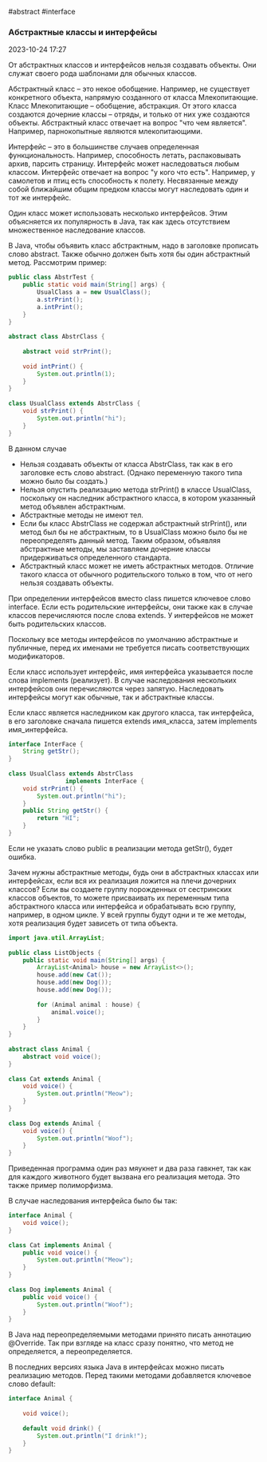 #abstract #interface
### Абстрактные классы и интерфейсы ###

2023-10-24 17:27

От абстрактных классов и интерфейсов нельзя создавать объекты. Они служат своего рода шаблонами для обычных классов.

Абстрактный класс – это некое обобщение. Например, не существует конкретного объекта, напрямую созданного от класса Млекопитающие. Класс Млекопитающие – обобщение, абстракция. От этого класса создаются дочерние классы – отряды, и только от них уже создаются объекты. Абстрактный класс отвечает на вопрос "что чем является". Например, парнокопытные являются млекопитающими.

Интерфейс – это в большинстве случаев определенная функциональность. Например, способность летать, распаковывать архив, парсить страницу. Интерфейс может наследоваться любым классом. Интерфейс отвечает на вопрос "у кого что есть". Например, у самолетов и птиц есть способность к полету. Несвязанные между собой ближайшим общим предком классы могут наследовать один и тот же интерфейс.

Один класс может использовать несколько интерфейсов. Этим объясняется их популярность в Java, так как здесь отсутствием множественное наследование классов.

В Java, чтобы объявить класс абстрактным, надо в заголовке прописать слово abstract. Также обычно должен быть хотя бы один абстрактный метод. Рассмотрим пример:
```java
public class AbstrTest {
    public static void main(String[] args) {
        UsualClass a = new UsualClass();
        a.strPrint();
        a.intPrint();
    }
}
 
abstract class AbstrClass {
 
    abstract void strPrint();
 
    void intPrint() {
        System.out.println(1);
    }
}
 
class UsualClass extends AbstrClass {
    void strPrint() {
        System.out.println("hi");
    }
}
```
В данном случае
- Нельзя создавать объекты от класса AbstrClass, так как в его заголовке есть слово abstract. (Однако переменную такого типа можно было бы создать.)
- Нельзя опустить реализацию метода strPrint() в классе UsualClass, поскольку он наследник абстрактного класса, в котором указанный метод объявлен абстрактным.
- Абстрактные методы не имеют тел.
- Если бы класс AbstrClass не содержал абстрактный strPrint(), или метод был бы не абстрактным, то в UsualClass можно было бы не переопределять данный метод. Таким образом, объявляя абстрактные методы, мы заставляем дочерние классы придерживаться определенного стандарта.
- Абстрактный класс может не иметь абстрактных методов. Отличие такого класса от обычного родительского только в том, что от него нельзя создавать объекты.

При определении интерфейсов вместо class пишется ключевое слово interface. Если есть родительские интерфейсы, они также как в случае классов перечисляются после слова extends. У интерфейсов не может быть родительских классов.

Поскольку все методы интерфейсов по умолчанию абстрактные и публичные, перед их именами не требуется писать соответствующих модификаторов.

Если класс использует интерфейс, имя интерфейса указывается после слова implements (реализует). В случае наследования нескольких интерфейсов они перечисляются через запятую. Наследовать интерфейсы могут как обычные, так и абстрактные классы.

Если класс является наследником как другого класса, так интерфейса, в его заголовке сначала пишется extends имя_класса, затем implements имя_интерфейса.
```java
interface InterFace {
    String getStr();
}
 
class UsualClass extends AbstrClass 
                implements InterFace {
    void strPrint() {
        System.out.println("hi");
    }
    public String getStr() {
        return "HI";
    }
}
```
Если не указать слово public в реализации метода getStr(), будет ошибка.

Зачем нужны абстрактные методы, будь они в абстрактных классах или интерфейсах, если вся их реализация ложится на плечи дочерних классов? Если вы создаете группу порожденных от сестринских классов объектов, то можете присваивать их переменным типа абстрактного класса или интерфейса и обрабатывать всю группу, например, в одном цикле. У всей группы будут одни и те же методы, хотя реализация будет зависеть от типа объекта.
```java
import java.util.ArrayList;
 
public class ListObjects {
    public static void main(String[] args) {
        ArrayList<Animal> house = new ArrayList<>();
        house.add(new Cat());
        house.add(new Dog());
        house.add(new Dog());
 
        for (Animal animal : house) {
            animal.voice();
        }
    }
}
 
abstract class Animal {
    abstract void voice();
}
 
class Cat extends Animal {
    void voice() {
        System.out.println("Meow");
    }
}
 
class Dog extends Animal {
    void voice() {
        System.out.println("Woof");
    }
}
```
Приведенная программа один раз мяукнет и два раза гавкнет, так как для каждого животного будет вызвана его реализация метода. Это также пример полиморфизма.

В случае наследования интерфейса было бы так:
```java
interface Animal {
    void voice();
}
 
class Cat implements Animal {
    public void voice() {
        System.out.println("Meow");
    }
}
 
class Dog implements Animal {
    public void voice() {
        System.out.println("Woof");
    }
}
```
В Java над переопределяемыми методами принято писать аннотацию @Override. Так при взгляде на класс сразу понятно, что метод не определяется, а переопределяется.

В последних версиях языка Java в интерфейсах можно писать реализацию методов. Перед такими методами добавляется ключевое слово default:
```java
interface Animal {
 
    void voice();
 
    default void drink() {
        System.out.println("I drink!");
    }
}
```
